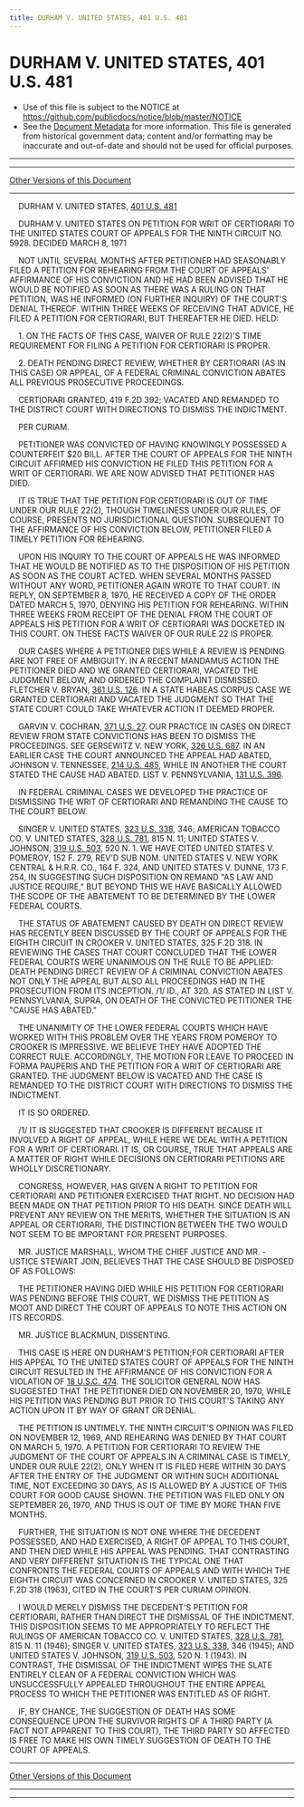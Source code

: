 ```yaml
---
title: DURHAM V. UNITED STATES, 401 U.S. 481
---
```


# DURHAM V. UNITED STATES, 401 U.S. 481

* Use of this file is subject to the NOTICE at https://github.com/publicdocs/notice/blob/master/NOTICE
* See the [Document Metadata](../../../index.md) for more information.
  This file is generated from historical government data; content and/or formatting may be inaccurate and out-of-date and should not be used for official purposes.

----------
----------

[Other Versions of this Document](https://publicdocs.github.io/go/links?ns=uslm-x&ref=%2Fus%2Fcourts%2Fscotus%2FusReporter%2F401%2F481)

----------

    DURHAM V. UNITED STATES, [401 U.S. 481][/us/courts/scotus/usReporter/401/481]

    DURHAM V. UNITED STATES ON PETITION FOR WRIT OF CERTIORARI TO THE UNITED STATES COURT OF APPEALS FOR THE NINTH CIRCUIT NO. 5928.  DECIDED MARCH 8, 1971

    NOT UNTIL SEVERAL MONTHS AFTER PETITIONER HAD SEASONABLY FILED A PETITION FOR REHEARING FROM THE COURT OF APPEALS' AFFIRMANCE OF HIS CONVICTION AND HE HAD BEEN ADVISED THAT HE WOULD BE NOTIFIED AS SOON AS THERE WAS A RULING ON THAT PETITION, WAS HE INFORMED (ON FURTHER INQUIRY) OF THE COURT'S DENIAL THEREOF.  WITHIN THREE WEEKS OF RECEIVING THAT ADVICE, HE FILED A PETITION FOR CERTIORARI, BUT THEREAFTER HE DIED.  HELD:

    1.  ON THE FACTS OF THIS CASE, WAIVER OF RULE 22(2)'S TIME REQUIREMENT FOR FILING A PETITION FOR CERTIORARI IS PROPER.

    2.  DEATH PENDING DIRECT REVIEW, WHETHER BY CERTIORARI (AS IN THIS CASE) OR APPEAL, OF A FEDERAL CRIMINAL CONVICTION ABATES ALL PREVIOUS PROSECUTIVE PROCEEDINGS.

    CERTIORARI GRANTED, 419 F.2D 392; VACATED AND REMANDED TO THE DISTRICT COURT WITH DIRECTIONS TO DISMISS THE INDICTMENT.

    PER CURIAM.

    PETITIONER WAS CONVICTED OF HAVING KNOWINGLY POSSESSED A COUNTERFEIT $20 BILL.  AFTER THE COURT OF APPEALS FOR THE NINTH CIRCUIT AFFIRMED HIS CONVICTION HE FILED THIS PETITION FOR A WRIT OF CERTIORARI.  WE ARE NOW ADVISED THAT PETITIONER HAS DIED.

    IT IS TRUE THAT THE PETITION FOR CERTIORARI IS OUT OF TIME UNDER OUR RULE 22(2), THOUGH TIMELINESS UNDER OUR RULES, OF COURSE, PRESENTS NO JURISDICTIONAL QUESTION.  SUBSEQUENT TO THE AFFIRMANCE OF HIS CONVICTION BELOW, PETITIONER FILED A TIMELY PETITION FOR REHEARING.

    UPON HIS INQUIRY TO THE COURT OF APPEALS HE WAS INFORMED THAT HE WOULD BE NOTIFIED AS TO THE DISPOSITION OF HIS PETITION AS SOON AS THE COURT ACTED.  WHEN SEVERAL MONTHS PASSED WITHOUT ANY WORD, PETITIONER AGAIN WROTE TO THAT COURT.  IN REPLY, ON SEPTEMBER 8, 1970, HE RECEIVED A COPY OF THE ORDER DATED MARCH 5, 1970, DENYING HIS PETITION FOR REHEARING.  WITHIN THREE WEEKS FROM RECEIPT OF THE DENIAL FROM THE COURT OF APPEALS HIS PETITION FOR A WRIT OF CERTIORARI WAS DOCKETED IN THIS COURT.  ON THESE FACTS WAIVER OF OUR RULE 22 IS PROPER.

    OUR CASES WHERE A PETITIONER DIES WHILE A REVIEW IS PENDING ARE NOT FREE OF AMBIGUITY.  IN A RECENT MANDAMUS ACTION THE PETITIONER DIED AND WE GRANTED CERTIORARI, VACATED THE JUDGMENT BELOW, AND ORDERED THE COMPLAINT DISMISSED.  FLETCHER V. BRYAN, [361 U.S. 126][/us/courts/scotus/usReporter/361/126].  IN A STATE HABEAS CORPUS CASE WE GRANTED CERTIORARI AND VACATED THE JUDGMENT SO THAT THE STATE COURT COULD TAKE WHATEVER ACTION IT DEEMED PROPER.

    GARVIN V. COCHRAN, [371 U.S. 27][/us/courts/scotus/usReporter/371/27].  OUR PRACTICE IN CASES ON DIRECT REVIEW FROM STATE CONVICTIONS HAS BEEN TO DISMISS THE PROCEEDINGS.  SEE GERSEWITZ V. NEW YORK, [326 U.S. 687][/us/courts/scotus/usReporter/326/687].  IN AN EARLIER CASE THE COURT ANNOUNCED THE APPEAL HAD ABATED, JOHNSON V. TENNESSEE, [214 U.S. 485][/us/courts/scotus/usReporter/214/485], WHILE IN ANOTHER THE COURT STATED THE CAUSE HAD ABATED.  LIST V. PENNSYLVANIA, [131 U.S. 396][/us/courts/scotus/usReporter/131/396].

    IN FEDERAL CRIMINAL CASES WE DEVELOPED THE PRACTICE OF DISMISSING THE WRIT OF CERTIORARI AND REMANDING THE CAUSE TO THE COURT BELOW.

    SINGER V. UNITED STATES, [323 U.S. 338][/us/courts/scotus/usReporter/323/338], 346; AMERICAN TOBACCO CO. V. UNITED STATES, [328 U.S. 781][/us/courts/scotus/usReporter/328/781], 815 N. 11; UNITED STATES V. JOHNSON, [319 U.S. 503][/us/courts/scotus/usReporter/319/503], 520 N. 1.  WE HAVE CITED UNITED STATES V. POMEROY, 152 F. 279, REV'D SUB NOM. UNITED STATES V. NEW YORK CENTRAL & H.R.R. CO., 164 F. 324, AND UNITED STATES V. DUNNE, 173 F. 254, IN SUGGESTING SUCH DISPOSITION ON REMAND "AS LAW AND JUSTICE REQUIRE," BUT BEYOND THIS WE HAVE BASICALLY ALLOWED THE SCOPE OF THE ABATEMENT TO BE DETERMINED BY THE LOWER FEDERAL COURTS.

    THE STATUS OF ABATEMENT CAUSED BY DEATH ON DIRECT REVIEW HAS RECENTLY BEEN DISCUSSED BY THE COURT OF APPEALS FOR THE EIGHTH CIRCUIT IN CROOKER V. UNITED STATES, 325 F.2D 318.  IN REVIEWING THE CASES THAT COURT CONCLUDED THAT THE LOWER FEDERAL COURTS WERE UNANIMOUS ON THE RULE TO BE APPLIED:  DEATH PENDING DIRECT REVIEW OF A CRIMINAL CONVICTION ABATES NOT ONLY THE APPEAL BUT ALSO ALL PROCEEDINGS HAD IN THE PROSECUTION FROM ITS INCEPTION.  /1/  ID., AT 320.  AS STATED IN LIST V. PENNSYLVANIA, SUPRA, ON DEATH OF THE CONVICTED PETITIONER THE "CAUSE HAS ABATED."

    THE UNANIMITY OF THE LOWER FEDERAL COURTS WHICH HAVE WORKED WITH THIS PROBLEM OVER THE YEARS FROM POMEROY TO CROOKER IS IMPRESSIVE.  WE BELIEVE THEY HAVE ADOPTED THE CORRECT RULE.  ACCORDINGLY, THE MOTION FOR LEAVE TO PROCEED IN FORMA PAUPERIS AND THE PETITION FOR A WRIT OF CERTIORARI ARE GRANTED.  THE JUDGMENT BELOW IS VACATED AND THE CASE IS REMANDED TO THE DISTRICT COURT WITH DIRECTIONS TO DISMISS THE INDICTMENT.

    IT IS SO ORDERED.

    /1/  IT IS SUGGESTED THAT CROOKER IS DIFFERENT BECAUSE IT INVOLVED A RIGHT OF APPEAL, WHILE HERE WE DEAL WITH A PETITION FOR A WRIT OF CERTIORARI.  IT IS, OR COURSE, TRUE THAT APPEALS ARE A MATTER OF RIGHT WHILE DECISIONS ON CERTIORARI PETITIONS ARE WHOLLY DISCRETIONARY.

    CONGRESS, HOWEVER, HAS GIVEN A RIGHT TO PETITION FOR CERTIORARI AND PETITIONER EXERCISED THAT RIGHT.  NO DECISION HAD BEEN MADE ON THAT PETITION PRIOR TO HIS DEATH.  SINCE DEATH WILL PREVENT ANY REVIEW ON THE MERITS, WHETHER THE SITUATION IS AN APPEAL OR CERTIORARI, THE DISTINCTION BETWEEN THE TWO WOULD NOT SEEM TO BE IMPORTANT FOR PRESENT PURPOSES.

    MR. JUSTICE MARSHALL, WHOM THE CHIEF JUSTICE AND MR. -USTICE STEWART JOIN, BELIEVES THAT THE CASE SHOULD BE DISPOSED OF AS FOLLOWS:

    THE PETITIONER HAVING DIED WHILE HIS PETITION FOR CERTIORARI WAS PENDING BEFORE THIS COURT, WE DISMISS THE PETITION AS MOOT AND DIRECT THE COURT OF APPEALS TO NOTE THIS ACTION ON ITS RECORDS.

    MR. JUSTICE BLACKMUN, DISSENTING.

    THIS CASE IS HERE ON DURHAM'S PETITION;FOR CERTIORARI AFTER HIS APPEAL TO THE UNITED STATES COURT OF APPEALS FOR THE NINTH CIRCUIT RESULTED IN THE AFFIRMANCE OF HIS CONVICTION FOR A VIOLATION OF [18 U.S.C. 474][/us/usc/t18/s474].  THE SOLICITOR GENERAL NOW HAS SUGGESTED THAT THE PETITIONER DIED ON NOVEMBER 20, 1970, WHILE HIS PETITION WAS PENDING BUT PRIOR TO THIS COURT'S TAKING ANY ACTION UPON IT BY WAY OF GRANT OR DENIAL.

    THE PETITION IS UNTIMELY.  THE NINTH CIRCUIT'S OPINION WAS FILED ON NOVEMBER 12, 1969, AND REHEARING WAS DENIED BY THAT COURT ON MARCH 5, 1970.  A PETITION FOR CERTIORARI TO REVIEW THE JUDGMENT OF THE COURT OF APPEALS IN A CRIMINAL CASE IS TIMELY, UNDER OUR RULE 22(2), ONLY WHEN IT IS FILED HERE WITHIN 30 DAYS AFTER THE ENTRY OF THE JUDGMENT OR WITHIN SUCH ADDITIONAL TIME, NOT EXCEEDING 30 DAYS, AS IS ALLOWED BY A JUSTICE OF THIS COURT FOR GOOD CAUSE SHOWN.  THE PETITION WAS FILED ONLY ON SEPTEMBER 26, 1970, AND THUS IS OUT OF TIME BY MORE THAN FIVE MONTHS.

    FURTHER, THE SITUATION IS NOT ONE WHERE THE DECEDENT POSSESSED, AND HAD EXERCISED, A RIGHT OF APPEAL TO THIS COURT, AND THEN DIED WHILE HIS APPEAL WAS PENDING.  THAT CONTRASTING AND VERY DIFFERENT SITUATION IS THE TYPICAL ONE THAT CONFRONTS THE FEDERAL COURTS OF APPEALS AND WITH WHICH THE EIGHTH CIRCUIT WAS CONCERNED IN CROOKER V. UNITED STATES, 325 F.2D 318 (1963), CITED IN THE COURT'S PER CURIAM OPINION.

    I WOULD MERELY DISMISS THE DECEDENT'S PETITION FOR CERTIORARI, RATHER THAN DIRECT THE DISMISSAL OF THE INDICTMENT.  THIS DISPOSITION SEEMS TO ME APPROPRIATELY TO REFLECT THE RULINGS OF AMERICAN TOBACCO CO. V. UNITED STATES, [328 U.S. 781][/us/courts/scotus/usReporter/328/781], 815 N. 11 (1946); SINGER V. UNITED STATES, [323 U.S. 338][/us/courts/scotus/usReporter/323/338], 346 (1945); AND UNITED STATES V. JOHNSON, [319 U.S. 503][/us/courts/scotus/usReporter/319/503], 520 N. 1 (1943).  IN CONTRAST, THE DISMISSAL OF THE INDICTMENT WIPES THE SLATE ENTIRELY CLEAN OF A FEDERAL CONVICTION WHICH WAS UNSUCCESSFULLY APPEALED THROUGHOUT THE ENTIRE APPEAL PROCESS TO WHICH THE PETITIONER WAS ENTITLED AS OF RIGHT.

    IF, BY CHANCE, THE SUGGESTION OF DEATH HAS SOME CONSEQUENCE UPON THE SURVIVOR RIGHTS OF A THIRD PARTY (A FACT NOT APPARENT TO THIS COURT), THE THIRD PARTY SO AFFECTED IS FREE TO MAKE HIS OWN TIMELY SUGGESTION OF DEATH TO THE COURT OF APPEALS.

----------

[Other Versions of this Document](https://publicdocs.github.io/go/links?ns=uslm-x&ref=%2Fus%2Fcourts%2Fscotus%2FusReporter%2F401%2F481)

----------
----------

[/us/courts/scotus/usReporter/401/481]: https://publicdocs.github.io/go/links?ns=uslm-x&ref=%2Fus%2Fcourts%2Fscotus%2FusReporter%2F401%2F481
[/us/courts/scotus/usReporter/361/126]: https://publicdocs.github.io/go/links?ns=uslm-x&ref=%2Fus%2Fcourts%2Fscotus%2FusReporter%2F361%2F126
[/us/courts/scotus/usReporter/371/27]: https://publicdocs.github.io/go/links?ns=uslm-x&ref=%2Fus%2Fcourts%2Fscotus%2FusReporter%2F371%2F27
[/us/courts/scotus/usReporter/326/687]: https://publicdocs.github.io/go/links?ns=uslm-x&ref=%2Fus%2Fcourts%2Fscotus%2FusReporter%2F326%2F687
[/us/courts/scotus/usReporter/214/485]: https://publicdocs.github.io/go/links?ns=uslm-x&ref=%2Fus%2Fcourts%2Fscotus%2FusReporter%2F214%2F485
[/us/courts/scotus/usReporter/131/396]: https://publicdocs.github.io/go/links?ns=uslm-x&ref=%2Fus%2Fcourts%2Fscotus%2FusReporter%2F131%2F396
[/us/courts/scotus/usReporter/323/338]: https://publicdocs.github.io/go/links?ns=uslm-x&ref=%2Fus%2Fcourts%2Fscotus%2FusReporter%2F323%2F338
[/us/courts/scotus/usReporter/328/781]: https://publicdocs.github.io/go/links?ns=uslm-x&ref=%2Fus%2Fcourts%2Fscotus%2FusReporter%2F328%2F781
[/us/courts/scotus/usReporter/319/503]: https://publicdocs.github.io/go/links?ns=uslm-x&ref=%2Fus%2Fcourts%2Fscotus%2FusReporter%2F319%2F503
[/us/usc/t18/s474]: https://publicdocs.github.io/go/links?ns=uslm&ref=%2Fus%2Fusc%2Ft18%2Fs474
[/us/courts/scotus/usReporter/328/781]: https://publicdocs.github.io/go/links?ns=uslm-x&ref=%2Fus%2Fcourts%2Fscotus%2FusReporter%2F328%2F781
[/us/courts/scotus/usReporter/323/338]: https://publicdocs.github.io/go/links?ns=uslm-x&ref=%2Fus%2Fcourts%2Fscotus%2FusReporter%2F323%2F338
[/us/courts/scotus/usReporter/319/503]: https://publicdocs.github.io/go/links?ns=uslm-x&ref=%2Fus%2Fcourts%2Fscotus%2FusReporter%2F319%2F503


